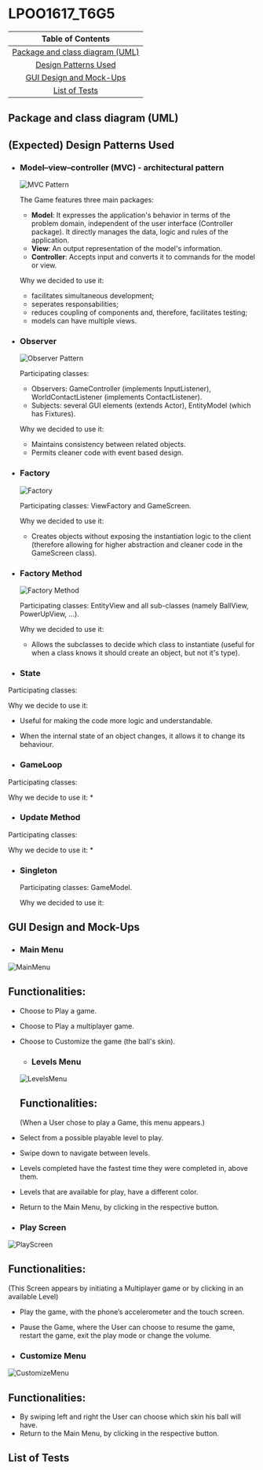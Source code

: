 # LPOO1617_T6G5

|Table of Contents|
|:---------------:|
|[Package and class diagram (UML)](#package-and-class-diagram-uml)|
|[Design Patterns Used](#expected-design-patterns-used)|
|[GUI Design and Mock-Ups](#gui-design-and-mock-ups)|
|[List of Tests](#list-of-tests)|

## Package and class diagram (UML)

## (Expected) Design Patterns Used

  * ### Model–view–controller (MVC) - architectural pattern
    ![MVC Pattern](https://cloud.githubusercontent.com/assets/13498941/25565780/c646a81e-2dc5-11e7-9bbd-5a8330b1cbbf.png)
    
    The Game features three main packages:
    * **Model**: It expresses the application's behavior in terms of the problem domain, independent of the user interface (Controller package). It directly manages the data, logic and rules of the application.
    * **View**: An output representation of the model's information.
    * **Controller**: Accepts input and converts it to commands for the model or view.
   
    Why we decided to use it:
    * facilitates simultaneous development;
    * seperates responsabilities;
    * reduces coupling of components and, therefore, facilitates testing;
    * models can have multiple views.


  * ### Observer
    ![Observer Pattern](https://cloud.githubusercontent.com/assets/13498941/25565835/08738738-2dc7-11e7-96d5-9f74cb6ac843.png)
  
    Participating classes:
    * Observers: GameController (implements InputListener), WorldContactListener (implements ContactListener).
    * Subjects: several GUI elements (extends Actor), EntityModel (which has Fixtures).
  
    Why we decided to use it:
    * Maintains consistency between related objects.
    * Permits cleaner code with event based design.
  
  
  * ### Factory
    ![Factory]()
    
    Participating classes: ViewFactory and GameScreen.
    
    Why we decided to use it: 
    * Creates objects without exposing the instantiation logic to the client (therefore allowing for higher abstraction and cleaner code in the GameScreen class).
  
  
  * ### Factory Method
    ![Factory Method](https://cloud.githubusercontent.com/assets/13498941/25565883/fbb6c1c6-2dc7-11e7-8301-0bdbcaa90a28.png)

    Participating classes: EntityView and all sub-classes (namely BallView, PowerUpView, ...).
    
    Why we decided to use it:
    * Allows the subclasses to decide which class to instantiate (useful for when a class knows it should create an object, but not it's type).
    
  * ### State
  
  Participating classes: 
  
  Why we decide to use it:
  * Useful for making the code more logic and understandable.
  * When the internal state of an object changes, it allows it to change its behaviour.
  
  * ### GameLoop
  
  Participating classes:
  
  Why we decide to use it:
  * 
  
  * ### Update Method
    
  Participating classes:
  
  Why we decide to use it:
  * 
  
  * ### Singleton
  
    Participating classes: GameModel.
    
    Why we decided to use it: 
  
    
## GUI Design and Mock-Ups

  * ### Main Menu
  ![MainMenu](http://imgur.com/tJOtAo2.png)

## Functionalities:
* Choose to Play a game.
* Choose to Play a multiplayer game.
* Choose to Customize the game (the ball's skin).

  
  * ### Levels Menu
  ![LevelsMenu](http://imgur.com/IxRENwS.png)
  
  ## Functionalities:
  (When a User chose to play a Game, this menu appears.)
*	Select from a possible playable level to play.
*	Swipe down to navigate between levels.
*	Levels completed have the fastest time they were completed in, above them.
*	Levels that are available for play, have a different color.
*	Return to the Main Menu, by clicking in the respective button.

  
  * ### Play Screen
  ![PlayScreen](http://imgur.com/QVstH0g.png)
 
 ## Functionalities:
(This Screen appears by initiating a Multiplayer game or by clicking in an available Level)
*	Play the game, with the phone’s accelerometer and the touch screen.
*	Pause the Game, where the User can choose to resume the game, restart the game, exit the play mode or change the volume.

  
  * ### Customize Menu
  ![CustomizeMenu](http://imgur.com/FdSkxPV.png)
  
  ## Functionalities:
*	By swiping left and right the User can choose which skin his ball will have.
*	Return to the Main Menu, by clicking in the respective button.

 
## List of Tests
